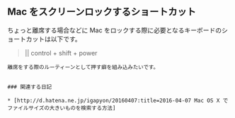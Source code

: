 ## Mac をスクリーンロックするショートカット

ちょっと離席する場合などに Mac をロックする際に必要となるキーボードのショートカットは以下です。
>||
control + shift + power
```
離席をする際のルーティーンとして押す癖を組み込みたいです。


### 関連する日記

* [http://d.hatena.ne.jp/igapyon/20160407:title=2016-04-07 Mac OS X でファイルサイズの大きいものを検索する方法]

